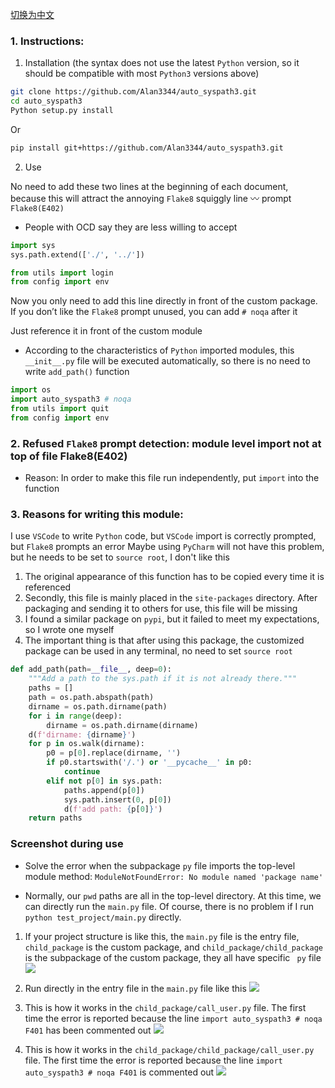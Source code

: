 <a href=./README.zh-CN.md alt=./README.zh-CN.md>切换为中文</a>

### 1. Instructions:

1. Installation (the syntax does not use the latest `Python` version, so it should be compatible with most `Python3` versions above)

```bash
git clone https://github.com/Alan3344/auto_syspath3.git
cd auto_syspath3
Python setup.py install
```

Or

```bash
pip install git+https://github.com/Alan3344/auto_syspath3.git
```

2. Use

No need to add these two lines at the beginning of each document, because this will attract the annoying `Flake8` squiggly line 〰️ prompt `Flake8(E402)`

- People with OCD say they are less willing to accept

```python
import sys
sys.path.extend(['./', '../'])

from utils import login
from config import env
```

Now you only need to add this line directly in front of the custom package. If you don’t like the `Flake8` prompt unused, you can add `# noqa` after it

Just reference it in front of the custom module

- According to the characteristics of `Python` imported modules, this `__init__.py` file will be executed automatically, so there is no need to write `add_path()` function

```python
import os
import auto_syspath3 # noqa
from utils import quit
from config import env
```

### 2. Refused `Flake8` prompt detection: module level import not at top of file Flake8(E402)

- Reason: In order to make this file run independently, put `import` into the function

### 3. Reasons for writing this module:

I use `VSCode` to write `Python` code, but `VSCode` import is correctly prompted, but `Flake8` prompts an error
Maybe using `PyCharm` will not have this problem, but he needs to be set to `source root`, I don't like this

1. The original appearance of this function has to be copied every time it is referenced
2. Secondly, this file is mainly placed in the `site-packages` directory. After packaging and sending it to others for use, this file will be missing
3. I found a similar package on `pypi`, but it failed to meet my expectations, so I wrote one myself
4. The important thing is that after using this package, the customized package can be used in any terminal, no need to set `source root`

```python
def add_path(path=__file__, deep=0):
    """Add a path to the sys.path if it is not already there."""
    paths = []
    path = os.path.abspath(path)
    dirname = os.path.dirname(path)
    for i in range(deep):
        dirname = os.path.dirname(dirname)
    d(f'dirname: {dirname}')
    for p in os.walk(dirname):
        p0 = p[0].replace(dirname, '')
        if p0.startswith('/.') or '__pycache__' in p0:
            continue
        elif not p[0] in sys.path:
            paths.append(p[0])
            sys.path.insert(0, p[0])
            d(f'add path: {p[0]}')
    return paths
```

### Screenshot during use

- Solve the error when the subpackage `py` file imports the top-level module method: `ModuleNotFoundError: No module named 'package name'`

- Normally, our `pwd` paths are all in the top-level directory. At this time, we can directly run the `main.py` file. Of course, there is no problem if I run `python test_project/main.py` directly.

1. If your project structure is like this, the `main.py` file is the entry file, `child_package` is the custom package, and `child_package/child_package` is the subpackage of the custom package, they all have specific ` py` file
   ![](./screenshot/Snipaste_2023-08-13_14-23-52.png)

2. Run directly in the entry file in the `main.py` file like this
   ![](./screenshot/Snipaste_2023-08-13_14-24-57.png)

3. This is how it works in the `child_package/call_user.py` file. The first time the error is reported because the line `import auto_syspath3 # noqa F401` has been commented out
   ![](./screenshot/Snipaste_2023-08-13_14-28-35.png)

4. This is how it works in the `child_package/child_package/call_user.py` file. The first time the error is reported because the line `import auto_syspath3 # noqa F401` is commented out
   ![](./screenshot/Snipaste_2023-08-13_14-28-57.png)
